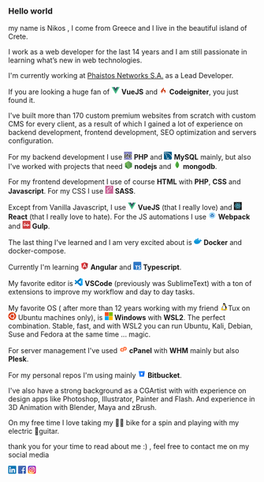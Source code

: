 ### Hello world


my name is Nikos , I come from Greece and I live in the beautiful island of Crete.

I work as a web developer for the last 14 years and I am still passionate in learning what’s new in web technologies. 

I'm currently working at [Phaistos Networks S.A.](https://github.com/phaistos-networks) as a Lead Developer.

If you are looking a huge fan of ![](./img/vue.png) **VueJS** and ![](./img/codeigniter.png) **Codeigniter**, you just found it.

I've built more than 170 custom premium websites from scratch with custom CMS for every client, as a result of which I gained a lot of experience on backend development, frontend development, SEO optimization and servers configuration.

For my backend development I use ![](./img/phpp.png) **PHP** and ![](./img/mysql.png) **MySQL** mainly, but also I've worked with projects that need ![](./img/nodejs.png) **nodejs** and ![](./img/mongo.png) **mongodb**.

For my frontend development I use of course **HTML** with **PHP**, **CSS** and **Javascript**. For my CSS I use ![](./img/sass.png) **SASS**.

Except from Vanilla Javascript, I use ![](./img/vue.png) **VueJS** (that I really love) and ![](./img/react.png) **React** (that I really love to hate). For the JS automations I use ![](./img/webpack.png) **Webpack** and ![](./img/gulp.png) **Gulp**.

The last thing I've learned and I am very excited about is ![](./img/docker.png) **Docker** and docker-compose.

Currently I'm learning ![](https://raw.githubusercontent.com/kornarakis/kornarakis/master/img/angular.png) **Angular** and ![](./img/ts.png) **Typescript**.

My favorite editor is ![](./img/vs.png) **VSCode** (previously was SublimeText) with a ton of extensions to improve my workflow and day to day tasks.

My favorite OS ( after more than 12 years working with my friend ![](./img/tux.png)Tux on ![](./img/ubuntu.png) Ubuntu machines only), is ![](./img/microsoft.png) **Windows** with **WSL2**. The perfect combination. Stable, fast, and with WSL2 you can run Ubuntu, Kali, Debian, Suse and Fedora at the same time ... magic.

For server management I've used ![](./img/cp.png) **cPanel** with **WHM** mainly but also **Plesk**.

For my personal repos I'm using mainly ![](./img/bb.png) **Bitbucket**.

I've also have a strong background as a CGArtist with with experience on design apps like Photoshop, Illustrator, Painter and Flash. And experience in 3D Animation with Blender, Maya and zBrush.

On my free time I love taking my 🚴‍♂️ bike for a spin and playing with my electric  🎸guitar.


thank you for your time to read about me :) , feel free to contact me on my social media

  [![](./img/li.png)](https://www.linkedin.com/in/kornarakis/)
[![](./img/fb.png)](https://www.facebook.com/nikolaos.kornarakis)
[![](./img/ig.png)](https://www.instagram.com/nikoskornarakis/)




<!-- <img align="left" alt="codeSTACKr's Github Stats" src="https://github-readme-stats.vercel.app/api?username=kornarakis&show_icons=true&hide_border=true&count_private=true" /> -->

